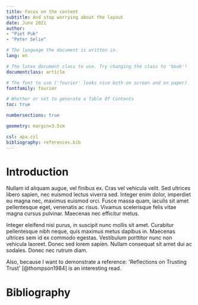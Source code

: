 ```yaml
---
title: Focus on the content
subtitle: And stop worrying about the layout
date: June 2021
author:
- "Piet Puk"
- "Peter Selie"

# The language the document is written in.
lang: en

# The latex document class to use. Try changing the class to 'book'!
documentclass: article 

# The font to use ('fourier' looks nice both on screen and on paper)
fontfamily: fourier

# Whether or not to generate a Table Of Contents
toc: true 

numbersections: true 

geometry: margin=3.5cm 

csl: apa.csl
bibliography: references.bib
---
```



# Introduction
 
Nullam id aliquam augue, vel finibus ex. Cras vel vehicula velit. Sed ultrices
libero sapien, nec euismod lectus viverra sed. Integer enim dolor, imperdiet eu
magna nec, maximus euismod orci. Fusce massa quam, iaculis sit amet pellentesque
eget, venenatis ac risus. Vivamus scelerisque felis vitae magna cursus pulvinar.
Maecenas nec efficitur metus.

Integer eleifend nisi purus, in suscipit nunc mollis sit amet. Curabitur
pellentesque nibh neque, quis maximus metus dapibus in. Maecenas ultrices sem id
ex commodo egestas. Vestibulum porttitor nunc non vehicula laoreet. Donec sed
lorem sapien. Nullam consequat sit amet dui ac sodales. Donec nec rutrum diam.

Also, because I want to demonstrate a reference: 'Reflections on Trusting Trust'
[@thompson1984] is an interesting read.

# Bibliography
